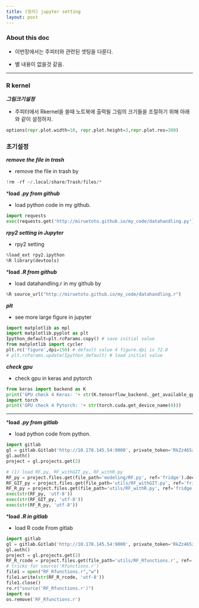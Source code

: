 ```yaml
---
title: (정리) jupyter setting 
layout: post
---
```


### About this doc 

- 이번장에서는 주피터와 관련된 셋팅을 다룬다. 

- 별 내용이 없을것 같음. 

--- 

### R kernel 

***그림크기설정***

- 주피터에서 Rkernel을 쓸때 노트북에 출력될 그림의 크기들을 조절하기 위해 아래와 같이 설정하자. 
```python
options(repr.plot.width=10, repr.plot.height=3,repr.plot.res=300)
```

### 초기설정 

***remove the file in trash***
- remove the file in trash by
```python
!rm -rf ~/.local/share/Trash/files/* 
```

***load *.py from github*** 
- load python code in my github. 
```python
import requests
exec(requests.get('http://miruetoto.github.io/my_code/datahandling.py').text)
```

***rpy2 setting in Jupyter*** 
- rpy2 setting 
```python
%load_ext rpy2.ipython
%R library(devtools)
```

***load *.R from github***
- load datahandling.r in my github by 
```python
%R source_url("http://miruetoto.github.io/my_code/datahandling.r")
```

***plt***
- see more large figure in jupyter
```python
import matplotlib as mpl 
import matplotlib.pyplot as plt 
Ipython_default=plt.rcParams.copy() # save initial value 
from matplotlib import cycler
plt.rc('figure',dpi=150) # default value 4 figure.dpi is 72.0 
# plt.rcParams.update(Ipython_default) # load initial value 
```

***check gpu***
- check gpu in keras and pytorch
```python
from keras import backend as K
print('GPU check 4 Keras: '+ str(K.tensorflow_backend._get_available_gpus()))
import torch
print('GPU check 4 Pytorch: '+ str(torch.cuda.get_device_name(0)))
```

---

***load *.py from gitlab*** 
- load python code from python. 
```python
import gitlab
gl = gitlab.Gitlab('http://10.178.145.54:9000', private_token='RkZz465zdyyEChamLKy8')
gl.auth()
project = gl.projects.get(2)

# (1) load RF.py, RF_withGIT.py, RF_withR.py
RF_py = project.files.get(file_path='modeling/RF.py', ref='fridge').decode()
RF_GIT_py = project.files.get(file_path='utils/RF_withGIT.py', ref='fridge').decode()
RF_R_py = project.files.get(file_path='utils/RF_withR.py', ref='fridge').decode()
exec(str(RF_py, 'utf-8'))
exec(str(RF_GIT_py, 'utf-8'))
exec(str(RF_R_py, 'utf-8'))
```

***load *.R in gitlab***
- load R code From gitlab 
```python
import gitlab
gl = gitlab.Gitlab('http://10.178.145.54:9000', private_token='RkZz465zdyyEChamLKy8')
gl.auth()
project = gl.projects.get(2)
RF_R_rcode = project.files.get(file_path='utils/RF_Rfunctions.r', ref='fridge').decode()
# tricks for source('Rfunctions.r')
file1 = open("RF_Rfunctions.r","w") 
file1.write(str(RF_R_rcode, 'utf-8'))
file1.close() 
ro.r("source('RF_Rfunctions.r')")
import os
os.remove('RF_Rfunctions.r')
```

